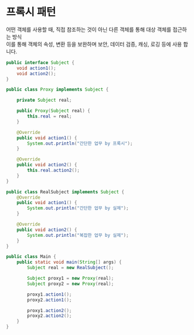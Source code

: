# 프록시 패턴
어떤 객체를 사용할 때, 직접 참조하는 것이 아닌 다른 객체를 통해 대상 객체를 접근하는 방식<br>
이를 통해 객체의 속성, 변환 등을 보완하며 보안, 데이터 검증, 캐싱, 로깅 등에 사용 합니다.

````java
public interface Subject {
    void action1();
    void action2();
}
````

````java
public class Proxy implements Subject {

    private Subject real;

    public Proxy(Subject real) {
        this.real = real;
    }

    @Override
    public void action1() {
        System.out.println("간단한 업무 by 프록시");
    }

    @Override
    public void action2() {
        this.real.action2();
    }
}
````

````java
public class RealSubject implements Subject {
    @Override
    public void action1() {
        System.out.println("간단한 업무 by 실제");
    }

    @Override
    public void action2() {
        System.out.println("복잡한 업무 by 실제");
    }
}
````

````java
public class Main {
    public static void main(String[] args) {
        Subject real = new RealSubject();

        Subject proxy1 = new Proxy(real);
        Subject proxy2 = new Proxy(real);

        proxy1.action1();
        proxy2.action1();

        proxy1.action2();
        proxy2.action2();
    }
}
````
